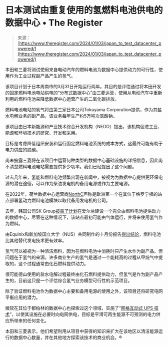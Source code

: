 <!--yml

类别：未分类

日期：2024年05月27日 14:28:29

-->

# 日本测试由重复使用的氢燃料电池供电的数据中心 • The Register

> 来源：[https://www.theregister.com/2024/01/03/japan_to_test_datacenter_powered/](https://www.theregister.com/2024/01/03/japan_to_test_datacenter_powered/)

本田和三菱将测试使用来自电动汽车的燃料电池为数据中心提供动力的可行性，使用作为工业过程副产品产生的氢气。

该项目计划于日本周南市的3月31日开始运行两年。其目的是评估通过将本田开发的固定燃料电池电站供电的“分布式数据中心”由三菱运营，使用从电动汽车中重新利用的燃料电池来降低数据中心运营产生的二氧化碳排放。

燃料电池电站的氢气将由第三家日本公司Tokuyama Corporation提供，作为其盐水电解业务的副产品，该业务每年生产约5万吨次氯酸钠。

该项目由日本新能源和产业技术综合开发机构（NEDO）提出，该机构促进工业、能源和环境技术的研究、开发和采用。

目标是考虑降低组织安装和运行固定燃料电池系统的成本方式，这最终可能有助于电力供应的脱碳。

尚未披露三菱将在该项目中运营何种类型的数据中心基础设施的详细信息，因此尚不清楚燃料电池电站需要提供多少功率。我们已经提出了这个问题。

过去几年来，氢能和燃料电池频繁出现在新闻中，被视为为数据中心提供更环保电源的潜在途径，可以作为柴油发电机的备用电源或作为主要电源。

在2022年，荷兰数据中心运营商[NorthC](https://www.theregister.com/2022/02/15/northc_hydrogen_power/)声称是欧洲第一个在其位于格罗宁根的站点部署氢动力燃料电池模块以取代备用发电机的公司。

去年，韩国公司SK Group[披露了计划](https://www.theregister.com/2023/11/07/ireland_to_develop_datacenter_powered/)在爱尔兰建设一个完全由燃料电池提供动力的数据中心，尽管在这种情况下，该站点最初可能由气体运行，并将来使用氢气作为燃料。

由Equinix和新加坡国立大学（NUS）共同制作的十月份报告[得出结论](https://www.theregister.com/2023/10/04/fuel_cell_datacenter_power/)，燃料电池比其他替代发电技术更有效率。

氢气可以被视为一种清洁燃料，因为在燃料电池中消耗时只产生水作为副产品。但问题在于氢气的来源。许多商业生产的氢气是通过一个能耗高的过程从甲烷气中提取的，这个过程通常由化石燃料提供动力。

很可能德山使用的盐水电解过程最终由化石燃料提供动力，但氢气是作为副产品产生的，目前这只是一个评估综合氢气业务模型可行性的示范项目。

除了验证燃料电池作为数据中心主要和备用电源的使用之外，该项目还将研究电网平衡应用的潜力。

微软在其位于都柏林的数据中心也探索过这个领域，实施了“[网格互动式 UPS 技术](https://www.theregister.com/2023/02/24/microsoft_wants_to_export_grid_interactive/)”，以使其设施在必要时向电网供电，目标是平滑可再生能源不可预测的电力供应所带来的任何变化。

本田和三菱表示，他们希望利用从项目中获得的知识来扩大在该地区以清洁能源运行的数据中心数量，并在其他地方探索该技术的商业机会。®
